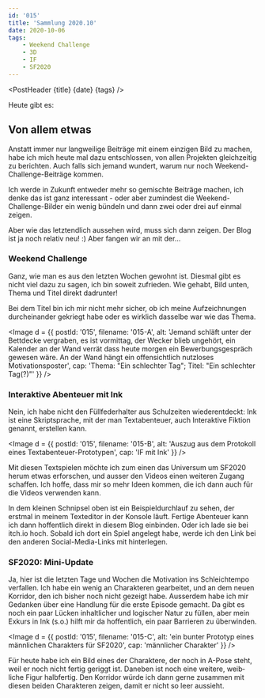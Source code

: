 ```yaml
---
id: '015'
title: 'Sammlung 2020.10'
date: 2020-10-06
tags:
    - Weekend Challenge
    - 3D
    - IF
    - SF2020
---
```




<script>
    import Image from '$lib/Image.svelte'
    import Link from '$lib/Link.svelte'
	import PostHeader from '$lib/PostHeader.svelte'
</script>



<PostHeader {title} {date} {tags} />

Heute gibt es:

## Von allem etwas

Anstatt immer nur lang&shy;weilige Bei&shy;träge mit einem ein&shy;zigen Bild zu machen, habe ich mich heute mal dazu ent&shy;schlos&shy;sen, von allen Pro&shy;jekten gleich&shy;zeitig zu be&shy;richten. Auch falls sich je&shy;mand wun&shy;dert, warum nur noch Weekend-Challenge-Beiträge kommen.

Ich werde in Zukunft entweder mehr so ge&shy;mischte Beiträge machen, ich denke das ist ganz in&shy;teres&shy;sant - oder aber zu&shy;min&shy;dest die Weekend-Challenge-Bilder ein wenig bündeln und dann zwei oder drei auf einmal zeigen.

Aber wie das letzt&shy;end&shy;lich aus&shy;sehen wird, muss sich dann zeigen. Der Blog ist ja noch relativ neu! :) Aber fangen wir an mit der...

### Weekend Challenge

Ganz, wie man es aus den letzten Wochen gewohnt ist. Diesmal gibt es nicht viel dazu zu sagen, ich bin so&shy;weit zu&shy;frie&shy;den. Wie gehabt, Bild unten, Thema und Titel direkt da&shy;drunter!

Bei dem Titel bin ich mir nicht mehr sicher, ob ich meine Auf&shy;zeich&shy;nungen durch&shy;ein&shy;ander gekriegt habe oder es wirk&shy;lich das&shy;selbe war wie das Thema.

<Image d = {{ postId: '015', filename: '015-A',
	alt: 'Jemand schläft unter der Bettdecke vergraben, es ist vormittag, der Wecker blieb ungehört, ein Kalender an der Wand verrät dass heute morgen ein Bewerbungsgespräch gewesen wäre. An der Wand hängt ein offensichtlich nutzloses Motivationsposter',
	cap: 'Thema: "Ein schlechter Tag"; Titel: "Ein schlechter Tag(?)"'
}} />

### Interaktive Abenteuer mit Ink

Nein, ich habe nicht den Füll&shy;feder&shy;halter aus Schul&shy;zeiten wieder&shy;ent&shy;deckt: <Link href="https://www.inklestudios.com/ink/">Ink</Link> ist eine Skript&shy;sprache, mit der man Text&shy;abenteuer, auch Inter&shy;aktive Fiktion genannt, er&shy;stel&shy;len kann.

<Image d = {{ postId: '015', filename: '015-B',
	alt: 'Auszug aus dem Protokoll eines Textabenteuer-Prototypen',
	cap: 'IF mit Ink'
}} />

Mit diesen Text&shy;spielen möchte ich zum einen das Uni&shy;versum um SF2020 herum etwas erfor&shy;schen, und ausser den Videos einen wei&shy;teren Zugang schaffen. Ich hoffe, dass mir so mehr Ideen kommen, die ich dann auch für die Videos ver&shy;wenden kann.

In dem kleinen Schnip&shy;sel oben ist ein Bei&shy;spiel&shy;durch&shy;lauf zu sehen, der erstmal in meinem Text&shy;editor in der Kon&shy;sole läuft. Fer&shy;tige Aben&shy;teuer kann ich dann hoffent&shy;lich direkt in diesem Blog ein&shy;binden. Oder ich lade sie bei <Link href="https://itch.io">itch.io</Link> hoch. Sobald ich dort ein Spiel angelegt habe, werde ich den Link bei den anderen Social-Media-Links mit hinter&shy;legen.

### SF2020: Mini-Update

Ja, hier ist die letzten Tage und Wochen die Moti&shy;vation ins Schleich&shy;tempo ver&shy;fal&shy;len. Ich habe ein wenig an Charak&shy;teren gear&shy;beitet, und an dem neuen Korri&shy;dor, den ich bisher noch nicht gezeigt habe. Ausser&shy;dem habe ich mir Gedan&shy;ken über eine Hand&shy;lung für die erste Epi&shy;sode gemacht. Da gibt es noch ein paar Lücken inhalt&shy;licher und lo&shy;gischer Natur zu füllen, aber mein Exkurs in Ink (s.o.) hilft mir da hof&shy;fent&shy;lich, ein paar Bar&shy;rieren zu über&shy;winden.

<Image d = {{ postId: '015', filename: '015-C',
	alt: 'ein bunter Prototyp eines männlichen Charakters für SF2020',
	cap: 'männlicher Charakter'
}} />

Für heute habe ich ein Bild eines der Charak&shy;tere, der noch in A-Pose steht, weil er noch nicht fertig geriggt ist. Daneben ist noch eine weitere, weib&shy;liche Figur halb&shy;fertig. Den Korri&shy;dor würde ich dann gerne zusam&shy;men mit diesen beiden Charak&shy;teren zeigen, damit er  nicht so leer aus&shy;sieht.



